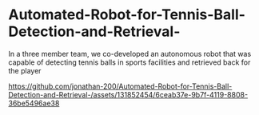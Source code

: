 # Automated-Robot-for-Tennis-Ball-Detection-and-Retrieval-
In a three member team, we co-developed an autonomous robot that was capable of detecting tennis balls in sports facilities and retrieved back for the player


https://github.com/jonathan-200/Automated-Robot-for-Tennis-Ball-Detection-and-Retrieval-/assets/131852454/6ceab37e-9b7f-4119-8808-36be5496ae38

